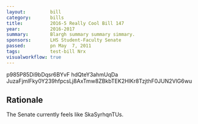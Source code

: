 ```yaml
---
layout:         bill
category:       bills
title:          2016-5 Really Cool Bill 147
year:           2016-2017
summary:        Blargh summary summary simmary.
sponsors:       LHS Student-Faculty Senate
passed:         pn May  7, 2011
tags:           test-bill Nrx
visualworkflow: true
---
```



p985P85Di9bDqsr6BYvF hdQteY3ahmUqDa JuzaFjmlFky0Y239hfpcsLj8AxTmw8ZBkbTEK2HlKr8TzjthF0JUN2VlG6wu 




Rationale
---------
The Senate currently feels like SkaSyrhqnTUs.
